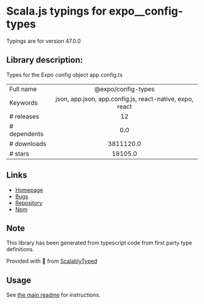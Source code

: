 
# Scala.js typings for expo__config-types

Typings are for version 47.0.0

## Library description:
Types for the Expo config object app.config.ts

|                    |                 |
| ------------------ | :-------------: |
| Full name          | @expo/config-types |
| Keywords           | json, app.json, app.config.js, react-native, expo, react |
| # releases         | 12 |
| # dependents       | 0.0 |
| # downloads        | 3811120.0 |
| # stars            | 18105.0 |

## Links
- [Homepage](https://github.com/expo/expo/tree/main/packages/@expo/config-types#readme)
- [Bugs](https://github.com/expo/expo/issues)
- [Repository](https://github.com/expo/expo)
- [Npm](https://www.npmjs.com/package/%40expo%2Fconfig-types)
    


## Note
This library has been generated from typescript code from first party type definitions.

Provided with :purple_heart: from [ScalablyTyped](https://github.com/oyvindberg/ScalablyTyped)

## Usage
See [the main readme](../../readme.md) for instructions.


